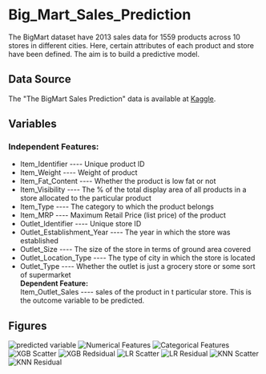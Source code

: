 # Big_Mart_Sales_Prediction
The BigMart dataset have 2013 sales data for 1559 products across 10 stores in different cities. Here, certain attributes of each product and store have been defined. The aim is to build a predictive model.
## Data Source 
The "The BigMart Sales Prediction" data is available at [Kaggle](https://www.kaggle.com/datasets/shivan118/big-mart-sales-prediction-datasets).
## Variables
### Independent Features:
- Item_Identifier ---- Unique product ID
- Item_Weight ---- Weight of product
- Item_Fat_Content ---- Whether the product is low fat or not
- Item_Visibility ---- The % of the total display area of all products in a store allocated to the particular product
- Item_Type ---- The category to which the product belongs
- Item_MRP ---- Maximum Retail Price (list price) of the product
- Outlet_Identifier ---- Unique store ID
- Outlet_Establishment_Year ---- The year in which the store was established
- Outlet_Size ---- The size of the store in terms of ground area covered
- Outlet_Location_Type ---- The type of city in which the store is located
- Outlet_Type ---- Whether the outlet is just a grocery store or some sort of supermarket <br>
**Dependent Feature:**\
Item_Outlet_Sales ---- sales of the product in t particular store. This is the outcome variable to be predicted.
## Figures
![predicted variable](https://github.com/user-attachments/assets/3de9ae0c-f14c-4751-90cf-5971d862fd9a)
![Numerical Features](https://github.com/user-attachments/assets/a2ce80f0-6b43-401d-b978-6f92ef156733)
![Categorical Features](https://github.com/user-attachments/assets/9ab3ae4b-a1ba-45c6-8dd9-1f2f8d974a5f)
![XGB Scatter](https://github.com/user-attachments/assets/36ffd327-c138-4e68-8710-f8b95f754083)
![XGB Redsidual](https://github.com/user-attachments/assets/8dc65a4c-5fa9-481d-bf31-7a5388e98396)
![LR Scatter](https://github.com/user-attachments/assets/8b542ddb-2be4-42e6-99db-f82540868834)
![LR Residual](https://github.com/user-attachments/assets/75012d01-23b5-4868-b308-7fade8945fc0)
![KNN Scatter](https://github.com/user-attachments/assets/3e769bc6-1a99-4a3e-9afd-83b205fa0c33)
![KNN Residual](https://github.com/user-attachments/assets/0b606ee9-ded5-4fdd-9679-02a4d144a1a8)

